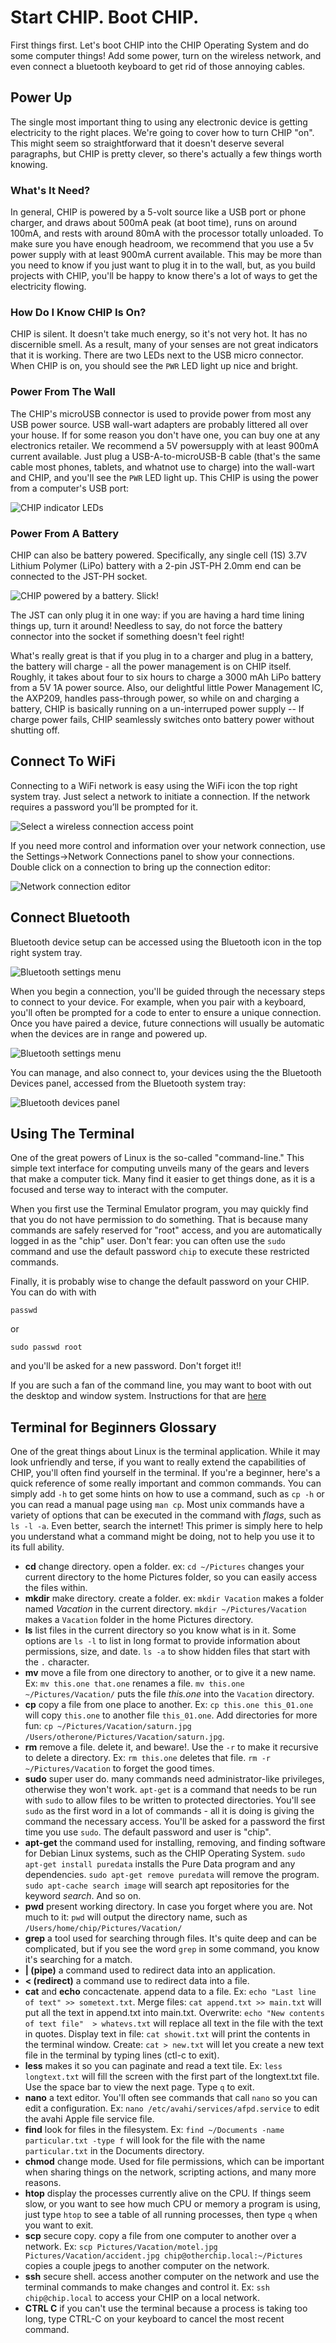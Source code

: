 # Start CHIP. Boot CHIP.
First things first. Let's boot CHIP into the CHIP Operating System and do some computer things! Add some power, turn on the wireless network, and even connect a bluetooth keyboard to get rid of those annoying cables.

## Power Up
The single most important thing to using any electronic device is getting electricity to the right places. We're going to cover how to turn CHIP "on". This might seem so straightforward that it doesn't deserve several paragraphs, but CHIP is pretty clever, so there's actually a few things worth knowing.

### What's It Need?
In general, CHIP is powered by a 5-volt source like a USB port or phone charger, and draws about 500mA peak (at boot time), runs on around 100mA, and rests with around 80mA with the processor totally unloaded. To make sure you have enough headroom, we recommend that you use a 5v power supply with at least 900mA current available. This may be more than you need to know if you just want to plug it in to the wall, but, as you build projects with CHIP, you'll be happy to know there's a lot of ways to get the electricity flowing.

### How Do I Know CHIP Is On?
CHIP is silent. It doesn't take much energy, so it's not very hot. It has no discernible smell. As a result, many of your senses are not great indicators that it is working. There are two LEDs next to the USB micro connector. When CHIP is on, you should see the `PWR` LED light up nice and bright.

### Power From The Wall
The CHIP's microUSB connector is used to provide power from most any USB power source. USB wall-wart adapters are probably littered all over your house. If for some reason you don't have one, you can buy one at any electronics retailer. We recommend a 5V powersupply with at least 900mA current available. Just plug a USB-A-to-microUSB-B cable (that's the same cable most phones, tablets, and whatnot use to charge) into the wall-wart and CHIP, and you'll see the `PWR` LED light up. This CHIP is using the power from a computer's USB port:

![CHIP indicator LEDs](images/chip_ledon.jpg)

### Power From A Battery
CHIP can also be battery powered. Specifically, any single cell (1S) 3.7V Lithium Polymer (LiPo) battery with a 2-pin JST-PH 2.0mm end can be connected to the JST-PH socket.

![CHIP powered by a battery. Slick!](images/chip_battery.jpg)

The JST can only plug it in one way: if you are having a hard time lining things up, turn it around! Needless to say, do not force the battery connector into the socket if something doesn't feel right!

What's really great is that if you plug in to a charger and plug in a battery, the battery will charge - all the power management is on CHIP itself. Roughly, it takes about four to six hours to charge a 3000 mAh LiPo battery from a 5V 1A power source. Also, our delightful little Power Management IC, the AXP209, handles pass-through power, so while on and charging a battery, CHIP is basically running on a un-interruped power supply -- If charge power fails, CHIP seamlessly switches onto battery power without shutting off.

## Connect To WiFi
Connecting to a WiFi network is easy using the WiFi icon the top right system tray. Just select a network to initiate a connection.  If the network requires a password you’ll be prompted for it.

![Select a wireless connection access point](images/screen_wifisettings.jpg)

If you need more control and information over your network connection, use the Settings->Network Connections panel to show your connections. Double click on a connection to bring up the connection editor:

![Network connection editor](images/screen_networksettings.jpg)

## Connect Bluetooth
Bluetooth device setup can be accessed using the Bluetooth icon in the top right system tray.

![Bluetooth settings menu](images/screen_btsettings.jpg)

When you begin a connection, you'll be guided through the necessary steps to connect to your device. For example, when you pair with a keyboard, you'll often be prompted for a code to enter to ensure a unique connection. Once you have paired a device, future connections will usually be automatic when the devices are in range and powered up.

![Bluetooth settings menu](images/screen_btsetup01.jpg)

You can manage, and also connect to, your devices using the the Bluetooth Devices panel, accessed from the Bluetooth system tray:

![Bluetooth devices panel](images/screen_btdevices.jpg)

## Using The Terminal

One of the great powers of Linux is the so-called "command-line." This simple text interface for computing unveils many of the gears and levers that make a computer tick. Many find it easier to get things done, as it is a focused and terse way to interact with the computer.

When you first use the Terminal Emulator program, you may quickly find that you do not have permission to do something. That is because many commands are safely reserved for "root" access, and you are automatically logged in as the "chip" user. Don't fear: you can often use the `sudo` command and use the default password `chip` to execute these restricted commands.

Finally, it is probably wise to change the default password on your CHIP. You can do with with
```shell
passwd
```
or
```shell
sudo passwd root
```
and you'll be asked for a new password. Don't forget it!!

If you are such a fan of the command line, you may want to boot with out the desktop and window system. Instructions for that are [here](#boot-into-console)

## Terminal for Beginners Glossary
One of the great things about Linux is the terminal application. 
While it may look unfriendly and terse, if you want to really extend the capabilities of CHIP, you'll often find yourself in the terminal. 
If you're a beginner, here's a quick reference of some really important and common commands. You can simply add `-h` to get some hints on how to use a command, such as `cp -h` or you can read a manual page using `man cp`. Most unix commands have a variety of options that can be executed in the command with *flags*, such as `ls -l -a`. Even better, search the internet! This primer is simply here to help you understand what a command might be doing, not to help you use it to its full ability.

* **cd** change directory. open a folder. ex: `cd ~/Pictures` changes your current directory to the home Pictures folder, so you can easily access the files within.
* **mkdir** make directory. create a folder. ex: `mkdir Vacation` makes a folder named *Vacation* in the current directory. `mkdir ~/Pictures/Vacation` makes a `Vacation` folder in the home Pictures directory.
* **ls** list files in the current directory so you know what is in it. Some options are `ls -l` to list in long format to provide information about permissions, size, and date. `ls -a` to show hidden files that start with the `.` character.
* **mv** move a file from one directory to another, or to give it a new name. Ex: `mv this.one that.one` renames a file. `mv this.one ~/Pictures/Vacation/` puts the file *this.one* into the `Vacation` directory.
* **cp** copy a file from one place to another. Ex: `cp this.one this_01.one` will copy `this.one` to another file `this_01.one`. Add directories for more fun: `cp ~/Pictures/Vacation/saturn.jpg /Users/otherone/Pictures/Vacation/saturn.jpg`. 
* **rm** remove a file. delete it, and beware!. Use the `-r` to make it recursive to delete a directory. Ex: `rm this.one` deletes that file. `rm -r ~/Pictures/Vacation` to forget the good times.
* **sudo** super user do. many commands need administrator-like privileges, otherwise they won't work. `apt-get` is a command that needs to be run with `sudo` to allow files to be written to protected directories. You'll see `sudo` as the first word in a lot of commands - all it is doing is giving the command the necessary access. You'll be asked for a password the first time you use `sudo`. The default password and user is "chip".
* **apt-get** the command used for installing, removing, and finding software for Debian Linux systems, such as the CHIP Operating System. `sudo apt-get install puredata` installs the Pure Data program and any dependencies. `sudo apt-get remove puredata` will remove the program. `sudo apt-cache search image` will search apt repositories for the keyword *search*. And so on.
* **pwd** present working directory. In case you forget where you are. Not much to it: `pwd` will output the directory name, such as `/Users/home/chip/Pictures/Vacation/`
* **grep** a tool used for searching through files. It's quite deep and can be complicated, but if you see the word `grep` in some command, you know it's searching for a match.
* **| (pipe)**  a command used to redirect data into an application.
* **< (redirect)** a command use to redirect data into a file.
* **cat** and **echo** concactenate. append data to a file. Ex: `echo "Last line of text" >> sometext.txt`. Merge files: `cat append.txt >> main.txt` will put all the text in append.txt into main.txt. Overwrite: `echo "New contents of text file"  > whatevs.txt` will replace all text in the file with the text in quotes. Display text in file: `cat showit.txt` will print the contents in the terminal window. Create: `cat > new.txt` will let you create a new text file in the terminal by typing lines (ctl-c to exit).
* **less** makes it so you can paginate and read a text tile. Ex: `less longtext.txt` will fill the screen with the first part of the longtext.txt file. Use the space bar to view the next page. Type `q` to exit.
* **nano** a text editor. You'll often see commands that call `nano` so you can edit a configuration. Ex: `nano /etc/avahi/services/afpd.service` to edit the avahi Apple file service file.
* **find** look for files in the filesystem. Ex: `find ~/Documents -name particular.txt -type f` will look for the file with the name `particular.txt` in the Documents directory.
* **chmod** change mode. Used for file permissions, which can be important when sharing things on the network, scripting actions, and many more reasons. 
* **htop** display the processes currently alive on the CPU. If things seem slow, or you want to see how much CPU or memory a program is using, just type `htop` to see a table of all running processes, then type `q` when you want to exit.
* **scp** secure copy. copy a file from one computer to another over a network. Ex: `scp Pictures/Vacation/motel.jpg Pictures/Vacation/accident.jpg chip@otherchip.local:~/Pictures` copies a couple jpegs to another computer on the network.
* **ssh** secure shell. access another computer on the network and use the terminal commands to make changes and control it. Ex: `ssh chip@chip.local` to access your CHIP on a local network.
* **CTRL C** if you can't use the terminal because a process is taking too long, type CTRL-C on your keyboard to cancel the most recent command.
